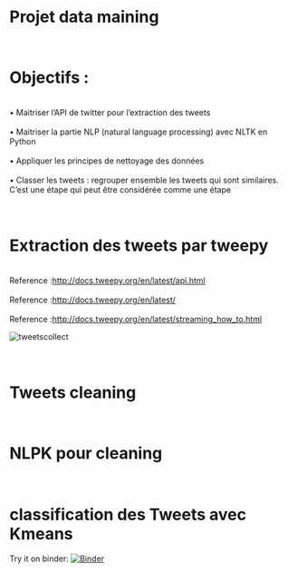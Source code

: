 # <br color="red">Projet data maining</br>
# <br>Objectifs :</br>
<br>• Maitriser l’API de twitter pour l’extraction des tweets</br>
<br>• Maitriser la partie NLP (natural language processing) avec NLTK en Python</br>
<br>• Appliquer les principes de nettoyage des données</br>
<br>• Classer les tweets : regrouper ensemble les tweets qui sont similaires. C’est une étape qui peut
être considérée comme une étape </br>
# <br> Extraction des tweets par tweepy</br>
<br>Reference :http://docs.tweepy.org/en/latest/api.html</br>
<br>Reference :http://docs.tweepy.org/en/latest/</br>
<br>Reference :http://docs.tweepy.org/en/latest/streaming_how_to.html</br>

![tweetscollect](https://user-images.githubusercontent.com/66451325/102276023-881f6c80-3f26-11eb-892e-fbc10c94aed9.gif)

# <br> Tweets cleaning</br>
# <br> NLPK pour cleaning</br>
# <br> classification des Tweets avec Kmeans</br>
Try it on binder: [![Binder](https://mybinder.org/badge_logo.svg)](https://mybinder.org/v2/gh/Mariem-ro/projet_data_maining/main)
